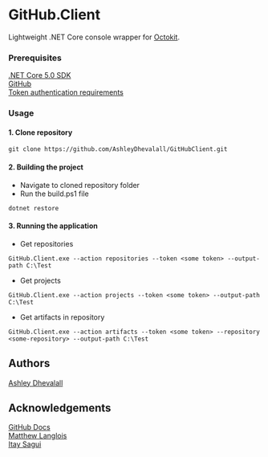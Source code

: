 # GitHub.Client

Lightweight .NET Core console wrapper for [Octokit](https://github.com/octokit/octokit.net).

### Prerequisites
[.NET Core 5.0 SDK](https://dotnet.microsoft.com/en-us/download/dotnet/5.0)  
[GitHub](https://github.com/)  
[Token authentication requirements](https://github.blog/2020-12-15-token-authentication-requirements-for-git-operations/)   

### Usage

#### 1. Clone repository

```
git clone https://github.com/AshleyDhevalall/GitHubClient.git
```


#### 2. Building the project
* Navigate to cloned repository folder
* Run the build.ps1 file
```
dotnet restore
```

#### 3. Running the application
* Get repositories
```
GitHub.Client.exe --action repositories --token <some token> --output-path C:\Test
```

* Get projects
```
GitHub.Client.exe --action projects --token <some token> --output-path C:\Test
```

* Get artifacts in repository
```
GitHub.Client.exe --action artifacts --token <some token> --repository <some-repository> --output-path C:\Test
```

## Authors

[Ashley Dhevalall](https://github.com/AshleyDhevalall)

## Acknowledgements
[GitHub Docs](https://docs.github.com/en)  
[Matthew Langlois](https://github.blog/2020-12-15-token-authentication-requirements-for-git-operations/)  
[Itay Sagui](https://medium.com/@saguiitay/playing-with-github-api-octokit-net-1f184faacd59)  
